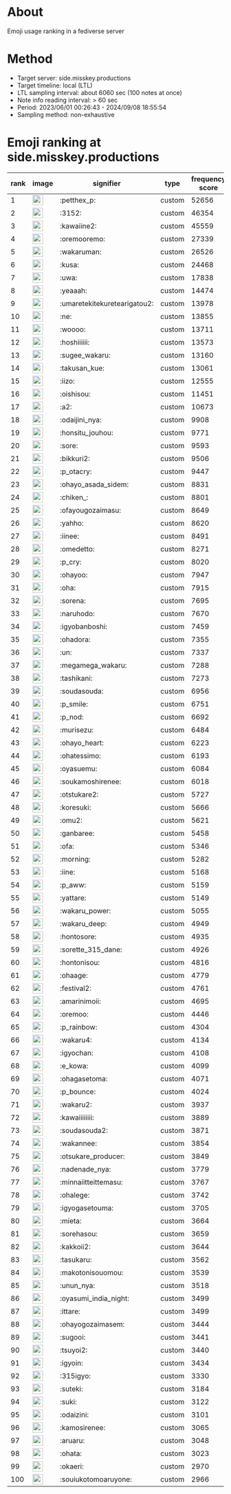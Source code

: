 # About
Emoji usage ranking in a fediverse server

# Method
- Target server: side.misskey.productions
- Target timeline: local (LTL)
- LTL sampling interval: about 6060 sec (100 notes at once)
- Note info reading interval: > 60 sec
- Period: 2023/06/01 00:26:43 - 2024/09/08 18:55:54 
- Sampling method: non-exhaustive

# Emoji ranking at side.misskey.productions

|rank|image|signifier|type|frequency score|
|----|----|----|----|----|
|1|<img height="24" src="https://side.misskey.productions/emoji/petthex_p.webp">|:petthex_p:|custom|52656|
|2|<img height="24" src="https://side.misskey.productions/emoji/3152.webp">|:3152:|custom|46354|
|3|<img height="24" src="https://side.misskey.productions/emoji/kawaiine2.webp">|:kawaiine2:|custom|45559|
|4|<img height="24" src="https://side.misskey.productions/emoji/oremooremo.webp">|:oremooremo:|custom|27339|
|5|<img height="24" src="https://side.misskey.productions/emoji/wakaruman.webp">|:wakaruman:|custom|26526|
|6|<img height="24" src="https://side.misskey.productions/emoji/kusa.webp">|:kusa:|custom|24468|
|7|<img height="24" src="https://side.misskey.productions/emoji/uwa.webp">|:uwa:|custom|17838|
|8|<img height="24" src="https://side.misskey.productions/emoji/yeaaah.webp">|:yeaaah:|custom|14474|
|9|<img height="24" src="https://side.misskey.productions/emoji/umaretekitekuretearigatou2.webp">|:umaretekitekuretearigatou2:|custom|13978|
|10|<img height="24" src="https://side.misskey.productions/emoji/ne.webp">|:ne:|custom|13855|
|11|<img height="24" src="https://side.misskey.productions/emoji/woooo.webp">|:woooo:|custom|13711|
|12|<img height="24" src="https://side.misskey.productions/emoji/hoshiiiiii.webp">|:hoshiiiiii:|custom|13573|
|13|<img height="24" src="https://side.misskey.productions/emoji/sugee_wakaru.webp">|:sugee_wakaru:|custom|13160|
|14|<img height="24" src="https://side.misskey.productions/emoji/takusan_kue.webp">|:takusan_kue:|custom|13061|
|15|<img height="24" src="https://side.misskey.productions/emoji/iizo.webp">|:iizo:|custom|12555|
|16|<img height="24" src="https://side.misskey.productions/emoji/oishisou.webp">|:oishisou:|custom|11451|
|17|<img height="24" src="https://side.misskey.productions/emoji/a2.webp">|:a2:|custom|10673|
|18|<img height="24" src="https://side.misskey.productions/emoji/odaijini_nya.webp">|:odaijini_nya:|custom|9908|
|19|<img height="24" src="https://side.misskey.productions/emoji/honsitu_jouhou.webp">|:honsitu_jouhou:|custom|9771|
|20|<img height="24" src="https://side.misskey.productions/emoji/sore.webp">|:sore:|custom|9593|
|21|<img height="24" src="https://side.misskey.productions/emoji/bikkuri2.webp">|:bikkuri2:|custom|9506|
|22|<img height="24" src="https://side.misskey.productions/emoji/p_otacry.webp">|:p_otacry:|custom|9447|
|23|<img height="24" src="https://side.misskey.productions/emoji/ohayo_asada_sidem.webp">|:ohayo_asada_sidem:|custom|8831|
|24|<img height="24" src="https://side.misskey.productions/emoji/chiken_.webp">|:chiken_:|custom|8801|
|25|<img height="24" src="https://side.misskey.productions/emoji/ofayougozaimasu.webp">|:ofayougozaimasu:|custom|8649|
|26|<img height="24" src="https://side.misskey.productions/emoji/yahho.webp">|:yahho:|custom|8620|
|27|<img height="24" src="https://side.misskey.productions/emoji/iinee.webp">|:iinee:|custom|8491|
|28|<img height="24" src="https://side.misskey.productions/emoji/omedetto.webp">|:omedetto:|custom|8271|
|29|<img height="24" src="https://side.misskey.productions/emoji/p_cry.webp">|:p_cry:|custom|8020|
|30|<img height="24" src="https://side.misskey.productions/emoji/ohayoo.webp">|:ohayoo:|custom|7947|
|31|<img height="24" src="https://side.misskey.productions/emoji/oha.webp">|:oha:|custom|7915|
|32|<img height="24" src="https://side.misskey.productions/emoji/sorena.webp">|:sorena:|custom|7695|
|33|<img height="24" src="https://side.misskey.productions/emoji/naruhodo.webp">|:naruhodo:|custom|7670|
|34|<img height="24" src="https://side.misskey.productions/emoji/igyobanboshi.webp">|:igyobanboshi:|custom|7459|
|35|<img height="24" src="https://side.misskey.productions/emoji/ohadora.webp">|:ohadora:|custom|7355|
|36|<img height="24" src="https://side.misskey.productions/emoji/un.webp">|:un:|custom|7337|
|37|<img height="24" src="https://side.misskey.productions/emoji/megamega_wakaru.webp">|:megamega_wakaru:|custom|7288|
|38|<img height="24" src="https://side.misskey.productions/emoji/tashikani.webp">|:tashikani:|custom|7273|
|39|<img height="24" src="https://side.misskey.productions/emoji/soudasouda.webp">|:soudasouda:|custom|6956|
|40|<img height="24" src="https://side.misskey.productions/emoji/p_smile.webp">|:p_smile:|custom|6751|
|41|<img height="24" src="https://side.misskey.productions/emoji/p_nod.webp">|:p_nod:|custom|6692|
|42|<img height="24" src="https://side.misskey.productions/emoji/murisezu.webp">|:murisezu:|custom|6484|
|43|<img height="24" src="https://side.misskey.productions/emoji/ohayo_heart.webp">|:ohayo_heart:|custom|6223|
|44|<img height="24" src="https://side.misskey.productions/emoji/ohatessimo.webp">|:ohatessimo:|custom|6193|
|45|<img height="24" src="https://side.misskey.productions/emoji/oyasuemu.webp">|:oyasuemu:|custom|6084|
|46|<img height="24" src="https://side.misskey.productions/emoji/soukamoshirenee.webp">|:soukamoshirenee:|custom|6018|
|47|<img height="24" src="https://side.misskey.productions/emoji/otstukare2.webp">|:otstukare2:|custom|5727|
|48|<img height="24" src="https://side.misskey.productions/emoji/koresuki.webp">|:koresuki:|custom|5666|
|49|<img height="24" src="https://side.misskey.productions/emoji/omu2.webp">|:omu2:|custom|5621|
|50|<img height="24" src="https://side.misskey.productions/emoji/ganbaree.webp">|:ganbaree:|custom|5458|
|51|<img height="24" src="https://side.misskey.productions/emoji/ofa.webp">|:ofa:|custom|5346|
|52|<img height="24" src="https://side.misskey.productions/emoji/morning.webp">|:morning:|custom|5282|
|53|<img height="24" src="https://side.misskey.productions/emoji/iine.webp">|:iine:|custom|5168|
|54|<img height="24" src="https://side.misskey.productions/emoji/p_aww.webp">|:p_aww:|custom|5159|
|55|<img height="24" src="https://side.misskey.productions/emoji/yattare.webp">|:yattare:|custom|5149|
|56|<img height="24" src="https://side.misskey.productions/emoji/wakaru_power.webp">|:wakaru_power:|custom|5055|
|57|<img height="24" src="https://side.misskey.productions/emoji/wakaru_deep.webp">|:wakaru_deep:|custom|4949|
|58|<img height="24" src="https://side.misskey.productions/emoji/hontosore.webp">|:hontosore:|custom|4935|
|59|<img height="24" src="https://side.misskey.productions/emoji/sorette_315_dane.webp">|:sorette_315_dane:|custom|4926|
|60|<img height="24" src="https://side.misskey.productions/emoji/hontonisou.webp">|:hontonisou:|custom|4816|
|61|<img height="24" src="https://side.misskey.productions/emoji/ohaage.webp">|:ohaage:|custom|4779|
|62|<img height="24" src="https://side.misskey.productions/emoji/festival2.webp">|:festival2:|custom|4761|
|63|<img height="24" src="https://side.misskey.productions/emoji/amarinimoii.webp">|:amarinimoii:|custom|4695|
|64|<img height="24" src="https://side.misskey.productions/emoji/oremoo.webp">|:oremoo:|custom|4446|
|65|<img height="24" src="https://side.misskey.productions/emoji/p_rainbow.webp">|:p_rainbow:|custom|4304|
|66|<img height="24" src="https://side.misskey.productions/emoji/wakaru4.webp">|:wakaru4:|custom|4134|
|67|<img height="24" src="https://side.misskey.productions/emoji/igyochan.webp">|:igyochan:|custom|4108|
|68|<img height="24" src="https://side.misskey.productions/emoji/e_kowa.webp">|:e_kowa:|custom|4099|
|69|<img height="24" src="https://side.misskey.productions/emoji/ohagasetoma.webp">|:ohagasetoma:|custom|4071|
|70|<img height="24" src="https://side.misskey.productions/emoji/p_bounce.webp">|:p_bounce:|custom|4024|
|71|<img height="24" src="https://side.misskey.productions/emoji/wakaru2.webp">|:wakaru2:|custom|3937|
|72|<img height="24" src="https://side.misskey.productions/emoji/kawaiiiiiiii.webp">|:kawaiiiiiiii:|custom|3889|
|73|<img height="24" src="https://side.misskey.productions/emoji/soudasouda2.webp">|:soudasouda2:|custom|3871|
|74|<img height="24" src="https://side.misskey.productions/emoji/wakannee.webp">|:wakannee:|custom|3854|
|75|<img height="24" src="https://side.misskey.productions/emoji/otsukare_producer.webp">|:otsukare_producer:|custom|3849|
|76|<img height="24" src="https://side.misskey.productions/emoji/nadenade_nya.webp">|:nadenade_nya:|custom|3779|
|77|<img height="24" src="https://side.misskey.productions/emoji/minnaiitteittemasu.webp">|:minnaiitteittemasu:|custom|3767|
|78|<img height="24" src="https://side.misskey.productions/emoji/ohalege.webp">|:ohalege:|custom|3742|
|79|<img height="24" src="https://side.misskey.productions/emoji/igyogasetouma.webp">|:igyogasetouma:|custom|3705|
|80|<img height="24" src="https://side.misskey.productions/emoji/mieta.webp">|:mieta:|custom|3664|
|81|<img height="24" src="https://side.misskey.productions/emoji/sorehasou.webp">|:sorehasou:|custom|3659|
|82|<img height="24" src="https://side.misskey.productions/emoji/kakkoii2.webp">|:kakkoii2:|custom|3644|
|83|<img height="24" src="https://side.misskey.productions/emoji/tasukaru.webp">|:tasukaru:|custom|3562|
|84|<img height="24" src="https://side.misskey.productions/emoji/makotonisouomou.webp">|:makotonisouomou:|custom|3539|
|85|<img height="24" src="https://side.misskey.productions/emoji/unun_nya.webp">|:unun_nya:|custom|3518|
|86|<img height="24" src="https://side.misskey.productions/emoji/oyasumi_india_night.webp">|:oyasumi_india_night:|custom|3499|
|87|<img height="24" src="https://side.misskey.productions/emoji/ittare.webp">|:ittare:|custom|3499|
|88|<img height="24" src="https://side.misskey.productions/emoji/ohayogozaimasem.webp">|:ohayogozaimasem:|custom|3444|
|89|<img height="24" src="https://side.misskey.productions/emoji/sugooi.webp">|:sugooi:|custom|3441|
|90|<img height="24" src="https://side.misskey.productions/emoji/tsuyoi2.webp">|:tsuyoi2:|custom|3440|
|91|<img height="24" src="https://side.misskey.productions/emoji/igyoin.webp">|:igyoin:|custom|3434|
|92|<img height="24" src="https://side.misskey.productions/emoji/315igyo.webp">|:315igyo:|custom|3330|
|93|<img height="24" src="https://side.misskey.productions/emoji/suteki.webp">|:suteki:|custom|3184|
|94|<img height="24" src="https://side.misskey.productions/emoji/suki.webp">|:suki:|custom|3122|
|95|<img height="24" src="https://side.misskey.productions/emoji/odaizini.webp">|:odaizini:|custom|3101|
|96|<img height="24" src="https://side.misskey.productions/emoji/kamosirenee.webp">|:kamosirenee:|custom|3065|
|97|<img height="24" src="https://side.misskey.productions/emoji/aruaru.webp">|:aruaru:|custom|3048|
|98|<img height="24" src="https://side.misskey.productions/emoji/ohata.webp">|:ohata:|custom|3023|
|99|<img height="24" src="https://side.misskey.productions/emoji/okaeri.webp">|:okaeri:|custom|2970|
|100|<img height="24" src="https://side.misskey.productions/emoji/souiukotomoaruyone.webp">|:souiukotomoaruyone:|custom|2966|

